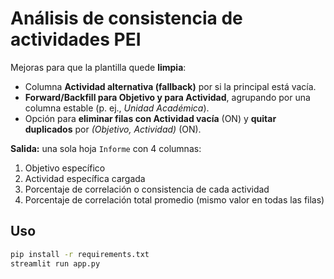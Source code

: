 # Análisis de consistencia de actividades PEI

Mejoras para que la plantilla quede **limpia**:
- Columna **Actividad alternativa (fallback)** por si la principal está vacía.
- **Forward/Backfill para Objetivo y para Actividad**, agrupando por una columna estable (p. ej., *Unidad Académica*).
- Opción para **eliminar filas con Actividad vacía** (ON) y **quitar duplicados** por *(Objetivo, Actividad)* (ON).

**Salida:** una sola hoja `Informe` con 4 columnas:
1. Objetivo específico  
2. Actividad específica cargada  
3. Porcentaje de correlación o consistencia de cada actividad  
4. Porcentaje de correlación total promedio (mismo valor en todas las filas)

## Uso
```bash
pip install -r requirements.txt
streamlit run app.py

